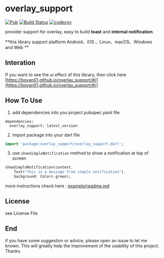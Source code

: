 # overlay_support 
[![Pub](https://img.shields.io/pub/v/overlay_support.svg)](https://pub.dartlang.org/packages/overlay_support)
[![Build Status](https://travis-ci.com/boyan01/overlay_support.svg?branch=master)](https://travis-ci.com/boyan01/overlay_support)
[![codecov](https://codecov.io/gh/boyan01/overlay_support/branch/master/graph/badge.svg)](https://codecov.io/gh/boyan01/overlay_support)

provider support for overlay, easy to build **toast** and **internal notification**.

**this library support platform Android、iOS 、Linux、macOS、Windows and Web **

## Interation

If you want to see the ui effect of this library, then click here [https://boyan01.github.io/overlay_support/#/](https://boyan01.github.io/overlay_support/#/)

## How To Use

1. add dependencies into you project pubspec.yaml file
```
dependencies:
  overlay_support: latest_version
```
2. import package into your dart file

```dart
import 'package:overlay_support/overlay_support.dart';
```

3. use `showSimpleNotification` method to show a notification at top of screen

```dart
showSimpleNotification(context,
    Text("this is a message from simple notification"),
    background: Colors.green);
```

more instructions check here :  [example/readme.md](./example/)

## License 

see License File

## End

if you have some suggestion or advice, please open an issue to let me known. 
This will greatly help the improvement of the usability of this project.
Thanks.
